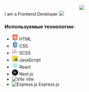 <div id="header" align="center">
  <img src="https://media.giphy.com/media/M9gbBd9nbDrOTu1Mqx/giphy.gif" width="100"/>
</div>
<div> I am a Frontend Developer <img src="https://media.giphy.com/media/WUlplcMpOCEmTGBtBW/giphy.gif" width="30"></div>

### Используемые технологии:

- <img src="https://github.com/devicons/devicon/blob/master/icons/html5/html5-original.svg" title="HTML" alt="HTML" width="20" height="20"/> HTML
- <img src="https://github.com/devicons/devicon/blob/master/icons/css3/css3-plain-wordmark.svg" title="CSS" alt="CSS" width="20" height="20"/> CSS
- <img src="https://github.com/devicons/devicon/blob/master/icons/sass/sass-original.svg" title="SCSS" alt="SCSS" width="20" height="20"/> SCSS
- <img src="https://github.com/devicons/devicon/blob/master/icons/javascript/javascript-original.svg" title="JavaScript" alt="JavaScript" width="20" height="20"/> JavaScript
- <img src="https://github.com/devicons/devicon/blob/master/icons/react/react-original.svg" title="React" alt="React" width="20" height="20"/> React
- <img src="https://github.com/devicons/devicon/blob/master/icons/nextjs/nextjs-original.svg" title="Next.js" alt="Next.js" width="20" height="20"/> Next.js
- <img src="https://vitejs.dev/logo.svg" title="Vite" alt="Vite" width="20" height="20"/> Vite
- <img src="https://expressjs.com/images/express-facebook-share.png" title="Express.js" alt="Express.js" width="20" height="20"/> Express.js



